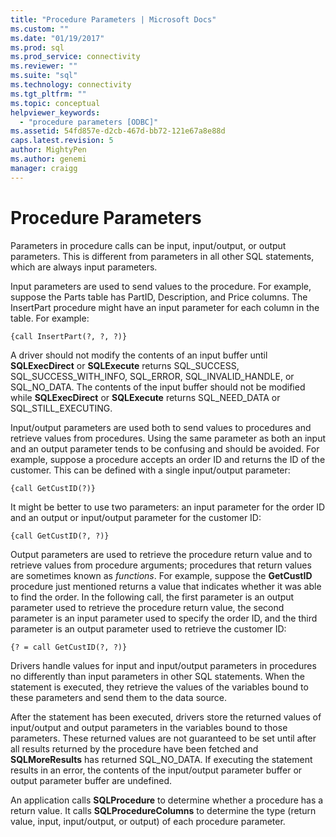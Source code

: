 ```yaml
---
title: "Procedure Parameters | Microsoft Docs"
ms.custom: ""
ms.date: "01/19/2017"
ms.prod: sql
ms.prod_service: connectivity
ms.reviewer: ""
ms.suite: "sql"
ms.technology: connectivity
ms.tgt_pltfrm: ""
ms.topic: conceptual
helpviewer_keywords: 
  - "procedure parameters [ODBC]"
ms.assetid: 54fd857e-d2cb-467d-bb72-121e67a8e88d
caps.latest.revision: 5
author: MightyPen
ms.author: genemi
manager: craigg
---
```

# Procedure Parameters
Parameters in procedure calls can be input, input/output, or output parameters. This is different from parameters in all other SQL statements, which are always input parameters.  
  
 Input parameters are used to send values to the procedure. For example, suppose the Parts table has PartID, Description, and Price columns. The InsertPart procedure might have an input parameter for each column in the table. For example:  
  
```  
{call InsertPart(?, ?, ?)}  
```  
  
 A driver should not modify the contents of an input buffer until **SQLExecDirect** or **SQLExecute** returns SQL_SUCCESS, SQL_SUCCESS_WITH_INFO, SQL_ERROR, SQL_INVALID_HANDLE, or SQL_NO_DATA. The contents of the input buffer should not be modified while **SQLExecDirect** or **SQLExecute** returns SQL_NEED_DATA or SQL_STILL_EXECUTING.  
  
 Input/output parameters are used both to send values to procedures and retrieve values from procedures. Using the same parameter as both an input and an output parameter tends to be confusing and should be avoided. For example, suppose a procedure accepts an order ID and returns the ID of the customer. This can be defined with a single input/output parameter:  
  
```  
{call GetCustID(?)}  
```  
  
 It might be better to use two parameters: an input parameter for the order ID and an output or input/output parameter for the customer ID:  
  
```  
{call GetCustID(?, ?)}  
```  
  
 Output parameters are used to retrieve the procedure return value and to retrieve values from procedure arguments; procedures that return values are sometimes known as *functions*. For example, suppose the **GetCustID** procedure just mentioned returns a value that indicates whether it was able to find the order. In the following call, the first parameter is an output parameter used to retrieve the procedure return value, the second parameter is an input parameter used to specify the order ID, and the third parameter is an output parameter used to retrieve the customer ID:  
  
```  
{? = call GetCustID(?, ?)}  
```  
  
 Drivers handle values for input and input/output parameters in procedures no differently than input parameters in other SQL statements. When the statement is executed, they retrieve the values of the variables bound to these parameters and send them to the data source.  
  
 After the statement has been executed, drivers store the returned values of input/output and output parameters in the variables bound to those parameters. These returned values are not guaranteed to be set until after all results returned by the procedure have been fetched and **SQLMoreResults** has returned SQL_NO_DATA. If executing the statement results in an error, the contents of the input/output parameter buffer or output parameter buffer are undefined.  
  
 An application calls **SQLProcedure** to determine whether a procedure has a return value. It calls **SQLProcedureColumns** to determine the type (return value, input, input/output, or output) of each procedure parameter.
